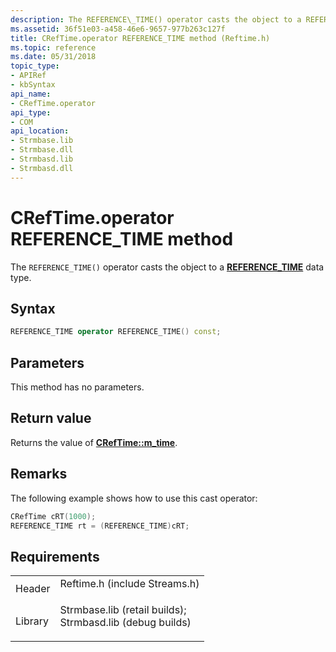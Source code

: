 ```yaml
---
description: The REFERENCE\_TIME() operator casts the object to a REFERENCE\_TIME data type.
ms.assetid: 36f51e03-a458-46e6-9657-977b263c127f
title: CRefTime.operator REFERENCE_TIME method (Reftime.h)
ms.topic: reference
ms.date: 05/31/2018
topic_type: 
- APIRef
- kbSyntax
api_name: 
- CRefTime.operator
api_type: 
- COM
api_location: 
- Strmbase.lib
- Strmbase.dll
- Strmbasd.lib
- Strmbasd.dll
---
```


# CRefTime.operator REFERENCE\_TIME method

The `REFERENCE_TIME()` operator casts the object to a [**REFERENCE\_TIME**](reference-time.md) data type.

## Syntax


```C++
REFERENCE_TIME operator REFERENCE_TIME() const;
```



## Parameters

This method has no parameters.

## Return value

Returns the value of [**CRefTime::m\_time**](creftime-m-time.md).

## Remarks

The following example shows how to use this cast operator:


```C++
CRefTime cRT(1000);
REFERENCE_TIME rt = (REFERENCE_TIME)cRT;
```



## Requirements



|                    |                                                                                                                                                                                            |
|--------------------|--------------------------------------------------------------------------------------------------------------------------------------------------------------------------------------------|
| Header<br/>  | <dl> <dt>Reftime.h (include Streams.h)</dt> </dl>                                                                                   |
| Library<br/> | <dl> <dt>Strmbase.lib (retail builds); </dt> <dt>Strmbasd.lib (debug builds)</dt> </dl> |



 

 




